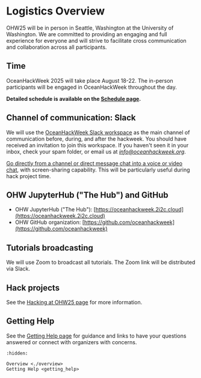 # Logistics Overview

OHW25 will be in person in Seattle, Washington at the University of Washington. We are committed to providing an engaging and full experience for everyone and will strive to facilitate cross communication and collaboration across all participants.

## Time

OceanHackWeek 2025 will take place August 18-22.  The in-person participants will be engaged in OceanHackWeek throughout the day.

**Detailed schedule is available on the [Schedule page](../schedule.md).**


## Channel of communication: Slack

We will use the [OceanHackWeek Slack workspace](http://oceanhackweek.slack.com/) as the main channel of communication before, during, and after the hackweek. You should have received an invitation to join this workspace. If you haven't seen it in your inbox, check your spam folder, or email us at *info@oceanhackweek.org*.

[Go directly from a channel or direct message chat into a voice or video chat](https://slack.com/help/articles/216771908-Make-calls-in-Slack), with screen-sharing capability. This will be particularly useful during hack project time.

## OHW JupyterHub ("The Hub") and GitHub

- OHW JupyterHub ("The Hub"): [https://oceanhackweek.2i2c.cloud](https://oceanhackweek.2i2c.cloud)
- OHW GitHub organization: [https://github.com/oceanhackweek](https://github.com/oceanhackweek)

## Tutorials broadcasting

We will use Zoom to broadcast all tutorials. The Zoom link will be distributed via Slack.

## Hack projects

See the [Hacking at OHW25 page](../projects/index.md) for more information.

## Getting Help

See the [Getting Help page](getting_help.md) for guidance and links to have your questions answered or connect with organizers with concerns.

```{toctree}
:hidden:

Overview <./overview>
Getting Help <getting_help>
```


